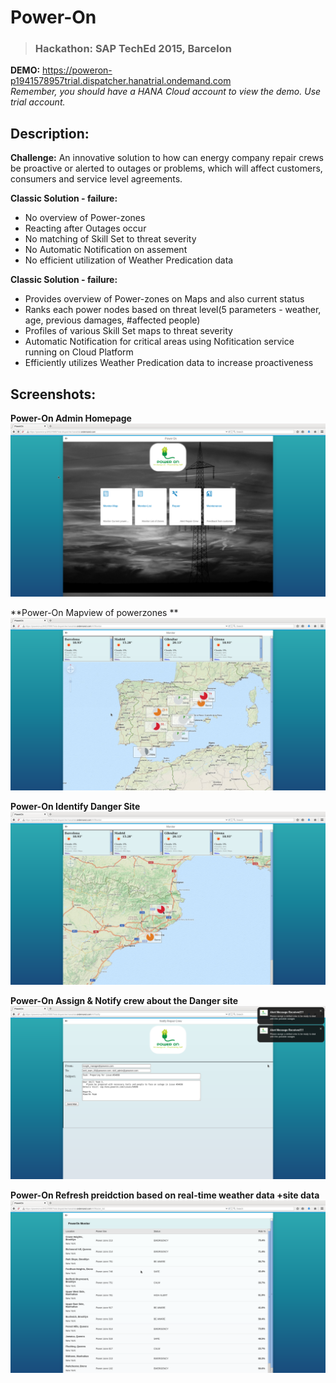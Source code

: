 Power-On
=========
> ### Hackathon: SAP TechEd 2015, Barcelon

**DEMO:** 	https://poweron-p1941578957trial.dispatcher.hanatrial.ondemand.com   
*Remember, you should have a HANA Cloud account to view the demo. Use trial account.*

Description:
-----------
**Challenge:** An innovative solution to how can energy company repair crews be proactive or alerted to outages or problems, which will affect customers, consumers and service level agreements.

**Classic Solution - failure:**
* No overview of Power-zones
* Reacting after Outages occur
* No matching of Skill Set to threat severity 
* No Automatic Notification on assement
* No efficient utilization of Weather Predication data

**Classic Solution - failure:**
* Provides overview of Power-zones on Maps and also current status
* Ranks each power nodes based on threat level(5 parameters - weather, age, previous damages, #affected people)
* Profiles of various Skill Set maps to threat severity
* Automatic Notification for critical areas using Nofitication service running on Cloud Platform
* Efficiently utilizes Weather Predication data to increase proactiveness 

Screenshots:
--------

**Power-On Admin Homepage**
![PowerOn_Homepage](https://raw.githubusercontent.com/Hariharan-Gandhi/Power-On/master/img/Screenshots/PowerOn_Home.png "https://raw.githubusercontent.com/Hariharan-Gandhi/Power-On/master/img/Screenshots/PowerOn_AnalysisReport.png")

**Power-On Mapview of powerzones **
![PowerOn_AnalysisReport](https://raw.githubusercontent.com/Hariharan-Gandhi/Power-On/master/img/Screenshots/PowerOn_AnalysisReport.png "MapView")

**Power-On Identify Danger Site**
![PowerOn_DangerSite](https://raw.githubusercontent.com/Hariharan-Gandhi/Power-On/master/img/Screenshots/PowerOn_DangerSite.png "HomePage")

**Power-On Assign & Notify crew about the Danger site**
![PowerOn_AlertsOnAssignments](https://raw.githubusercontent.com/Hariharan-Gandhi/Power-On/master/img/Screenshots/PowerOn_AlertsOnAssignments.png "HomePage")

**Power-On Refresh preidction based on real-time weather data +site data**
![PowerOn_PredictionResults](https://raw.githubusercontent.com/Hariharan-Gandhi/Power-On/master/img/Screenshots/PowerOn_PreditctionResults.png "HomePage")
